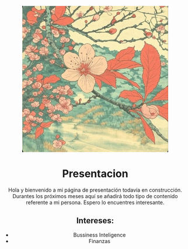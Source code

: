 <center>
<img src="./Imagen/prueba1_imagen.jpg" width="400" height="400" />
<center>

# Presentacion
  Hola y bienvenido a mi página de presentación todavía en construcción.
  Durantes los próximos meses aquí se añadirá todo tipo de contenido referente a mi persona.
  Espero lo encuentres interesante.

## Intereses:
  - Bussiness Inteligence
  - Finanzas






